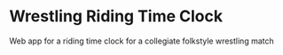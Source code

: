 # Wrestling Riding Time Clock
 Web app for a riding time clock for a collegiate folkstyle wrestling match
